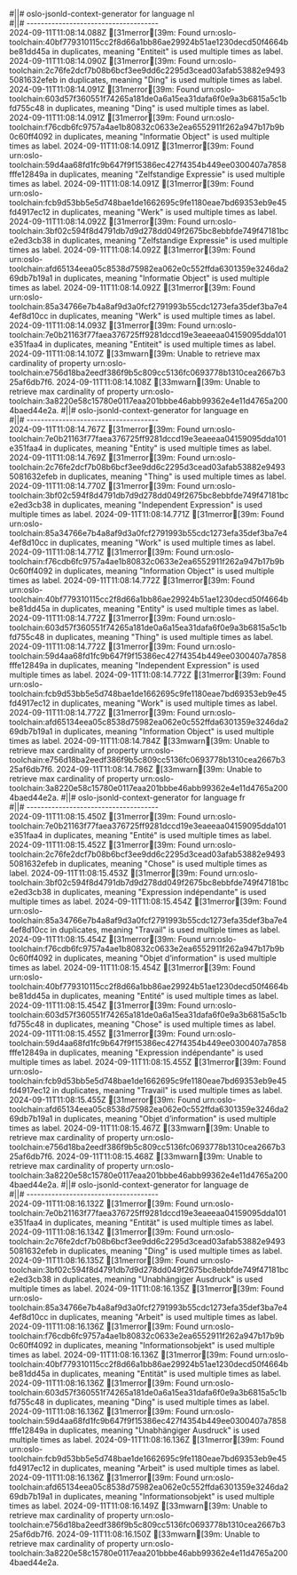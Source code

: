 #||# oslo-jsonld-context-generator for language nl  
#||# -------------------------------------  
2024-09-11T11:08:14.088Z [31merror[39m: Found urn:oslo-toolchain:40bf779310115cc2f8d66a1bb86ae29924b51ae1230decd50f4664bbe81dd45a in duplicates, meaning "Entiteit" is used multiple times as label.
2024-09-11T11:08:14.090Z [31merror[39m: Found urn:oslo-toolchain:2c76fe2dcf7b08b6bcf3ee9dd6c2295d3cead03afab53882e94935081632efeb in duplicates, meaning "Ding" is used multiple times as label.
2024-09-11T11:08:14.091Z [31merror[39m: Found urn:oslo-toolchain:603d57f360551f74265a181de0a6a15ea31dafa6f0e9a3b6815a5c1bfd755c48 in duplicates, meaning "Ding" is used multiple times as label.
2024-09-11T11:08:14.091Z [31merror[39m: Found urn:oslo-toolchain:f76cdb6fc9757a4ae1b80832c0633e2ea6552911f262a947b17b9b0c60ff4092 in duplicates, meaning "Informatie Object" is used multiple times as label.
2024-09-11T11:08:14.091Z [31merror[39m: Found urn:oslo-toolchain:59d4aa68fd1fc9b647f9f15386ec427f4354b449ee0300407a7858fffe12849a in duplicates, meaning "Zelfstandige Expressie" is used multiple times as label.
2024-09-11T11:08:14.091Z [31merror[39m: Found urn:oslo-toolchain:fcb9d53bb5e5d748bae1de1662695c9fe1180eae7bd69353eb9e45fd4917ec12 in duplicates, meaning "Werk" is used multiple times as label.
2024-09-11T11:08:14.092Z [31merror[39m: Found urn:oslo-toolchain:3bf02c594f8d4791db7d9d278dd049f2675bc8ebbfde749f47181bce2ed3cb38 in duplicates, meaning "Zelfstandige Expressie" is used multiple times as label.
2024-09-11T11:08:14.092Z [31merror[39m: Found urn:oslo-toolchain:afd65134eea05c8538d75982ea062e0c552ffda6301359e3246da269db7b19a1 in duplicates, meaning "Informatie Object" is used multiple times as label.
2024-09-11T11:08:14.092Z [31merror[39m: Found urn:oslo-toolchain:85a34766e7b4a8af9d3a0fcf2791993b55cdc1273efa35def3ba7e44ef8d10cc in duplicates, meaning "Werk" is used multiple times as label.
2024-09-11T11:08:14.093Z [31merror[39m: Found urn:oslo-toolchain:7e0b21163f77faea376725ff9281dccd19e3eaeeaa04159095dda101e351faa4 in duplicates, meaning "Entiteit" is used multiple times as label.
2024-09-11T11:08:14.107Z [33mwarn[39m: Unable to retrieve max cardinality of property urn:oslo-toolchain:e756d18ba2eedf386f9b5c809cc5136fc0693778b1310cea2667b325af6db7f6.
2024-09-11T11:08:14.108Z [33mwarn[39m: Unable to retrieve max cardinality of property urn:oslo-toolchain:3a8220e58c15780e0117eaa201bbbe46abb99362e4e11d4765a2004baed44e2a.
#||# oslo-jsonld-context-generator for language en  
#||# -------------------------------------  
2024-09-11T11:08:14.767Z [31merror[39m: Found urn:oslo-toolchain:7e0b21163f77faea376725ff9281dccd19e3eaeeaa04159095dda101e351faa4 in duplicates, meaning "Entity" is used multiple times as label.
2024-09-11T11:08:14.769Z [31merror[39m: Found urn:oslo-toolchain:2c76fe2dcf7b08b6bcf3ee9dd6c2295d3cead03afab53882e94935081632efeb in duplicates, meaning "Thing" is used multiple times as label.
2024-09-11T11:08:14.770Z [31merror[39m: Found urn:oslo-toolchain:3bf02c594f8d4791db7d9d278dd049f2675bc8ebbfde749f47181bce2ed3cb38 in duplicates, meaning "Independent Expression" is used multiple times as label.
2024-09-11T11:08:14.771Z [31merror[39m: Found urn:oslo-toolchain:85a34766e7b4a8af9d3a0fcf2791993b55cdc1273efa35def3ba7e44ef8d10cc in duplicates, meaning "Work" is used multiple times as label.
2024-09-11T11:08:14.771Z [31merror[39m: Found urn:oslo-toolchain:f76cdb6fc9757a4ae1b80832c0633e2ea6552911f262a947b17b9b0c60ff4092 in duplicates, meaning "Information Object" is used multiple times as label.
2024-09-11T11:08:14.772Z [31merror[39m: Found urn:oslo-toolchain:40bf779310115cc2f8d66a1bb86ae29924b51ae1230decd50f4664bbe81dd45a in duplicates, meaning "Entity" is used multiple times as label.
2024-09-11T11:08:14.772Z [31merror[39m: Found urn:oslo-toolchain:603d57f360551f74265a181de0a6a15ea31dafa6f0e9a3b6815a5c1bfd755c48 in duplicates, meaning "Thing" is used multiple times as label.
2024-09-11T11:08:14.772Z [31merror[39m: Found urn:oslo-toolchain:59d4aa68fd1fc9b647f9f15386ec427f4354b449ee0300407a7858fffe12849a in duplicates, meaning "Independent Expression" is used multiple times as label.
2024-09-11T11:08:14.772Z [31merror[39m: Found urn:oslo-toolchain:fcb9d53bb5e5d748bae1de1662695c9fe1180eae7bd69353eb9e45fd4917ec12 in duplicates, meaning "Work" is used multiple times as label.
2024-09-11T11:08:14.772Z [31merror[39m: Found urn:oslo-toolchain:afd65134eea05c8538d75982ea062e0c552ffda6301359e3246da269db7b19a1 in duplicates, meaning "Information Object" is used multiple times as label.
2024-09-11T11:08:14.784Z [33mwarn[39m: Unable to retrieve max cardinality of property urn:oslo-toolchain:e756d18ba2eedf386f9b5c809cc5136fc0693778b1310cea2667b325af6db7f6.
2024-09-11T11:08:14.786Z [33mwarn[39m: Unable to retrieve max cardinality of property urn:oslo-toolchain:3a8220e58c15780e0117eaa201bbbe46abb99362e4e11d4765a2004baed44e2a.
#||# oslo-jsonld-context-generator for language fr  
#||# -------------------------------------  
2024-09-11T11:08:15.450Z [31merror[39m: Found urn:oslo-toolchain:7e0b21163f77faea376725ff9281dccd19e3eaeeaa04159095dda101e351faa4 in duplicates, meaning "Entité" is used multiple times as label.
2024-09-11T11:08:15.452Z [31merror[39m: Found urn:oslo-toolchain:2c76fe2dcf7b08b6bcf3ee9dd6c2295d3cead03afab53882e94935081632efeb in duplicates, meaning "Chose" is used multiple times as label.
2024-09-11T11:08:15.453Z [31merror[39m: Found urn:oslo-toolchain:3bf02c594f8d4791db7d9d278dd049f2675bc8ebbfde749f47181bce2ed3cb38 in duplicates, meaning "Expression indépendante" is used multiple times as label.
2024-09-11T11:08:15.454Z [31merror[39m: Found urn:oslo-toolchain:85a34766e7b4a8af9d3a0fcf2791993b55cdc1273efa35def3ba7e44ef8d10cc in duplicates, meaning "Travail" is used multiple times as label.
2024-09-11T11:08:15.454Z [31merror[39m: Found urn:oslo-toolchain:f76cdb6fc9757a4ae1b80832c0633e2ea6552911f262a947b17b9b0c60ff4092 in duplicates, meaning "Objet d’information" is used multiple times as label.
2024-09-11T11:08:15.454Z [31merror[39m: Found urn:oslo-toolchain:40bf779310115cc2f8d66a1bb86ae29924b51ae1230decd50f4664bbe81dd45a in duplicates, meaning "Entité" is used multiple times as label.
2024-09-11T11:08:15.454Z [31merror[39m: Found urn:oslo-toolchain:603d57f360551f74265a181de0a6a15ea31dafa6f0e9a3b6815a5c1bfd755c48 in duplicates, meaning "Chose" is used multiple times as label.
2024-09-11T11:08:15.455Z [31merror[39m: Found urn:oslo-toolchain:59d4aa68fd1fc9b647f9f15386ec427f4354b449ee0300407a7858fffe12849a in duplicates, meaning "Expression indépendante" is used multiple times as label.
2024-09-11T11:08:15.455Z [31merror[39m: Found urn:oslo-toolchain:fcb9d53bb5e5d748bae1de1662695c9fe1180eae7bd69353eb9e45fd4917ec12 in duplicates, meaning "Travail" is used multiple times as label.
2024-09-11T11:08:15.455Z [31merror[39m: Found urn:oslo-toolchain:afd65134eea05c8538d75982ea062e0c552ffda6301359e3246da269db7b19a1 in duplicates, meaning "Objet d’information" is used multiple times as label.
2024-09-11T11:08:15.467Z [33mwarn[39m: Unable to retrieve max cardinality of property urn:oslo-toolchain:e756d18ba2eedf386f9b5c809cc5136fc0693778b1310cea2667b325af6db7f6.
2024-09-11T11:08:15.468Z [33mwarn[39m: Unable to retrieve max cardinality of property urn:oslo-toolchain:3a8220e58c15780e0117eaa201bbbe46abb99362e4e11d4765a2004baed44e2a.
#||# oslo-jsonld-context-generator for language de  
#||# -------------------------------------  
2024-09-11T11:08:16.132Z [31merror[39m: Found urn:oslo-toolchain:7e0b21163f77faea376725ff9281dccd19e3eaeeaa04159095dda101e351faa4 in duplicates, meaning "Entität" is used multiple times as label.
2024-09-11T11:08:16.134Z [31merror[39m: Found urn:oslo-toolchain:2c76fe2dcf7b08b6bcf3ee9dd6c2295d3cead03afab53882e94935081632efeb in duplicates, meaning "Ding" is used multiple times as label.
2024-09-11T11:08:16.135Z [31merror[39m: Found urn:oslo-toolchain:3bf02c594f8d4791db7d9d278dd049f2675bc8ebbfde749f47181bce2ed3cb38 in duplicates, meaning "Unabhängiger Ausdruck" is used multiple times as label.
2024-09-11T11:08:16.135Z [31merror[39m: Found urn:oslo-toolchain:85a34766e7b4a8af9d3a0fcf2791993b55cdc1273efa35def3ba7e44ef8d10cc in duplicates, meaning "Arbeit" is used multiple times as label.
2024-09-11T11:08:16.136Z [31merror[39m: Found urn:oslo-toolchain:f76cdb6fc9757a4ae1b80832c0633e2ea6552911f262a947b17b9b0c60ff4092 in duplicates, meaning "Informationsobjekt" is used multiple times as label.
2024-09-11T11:08:16.136Z [31merror[39m: Found urn:oslo-toolchain:40bf779310115cc2f8d66a1bb86ae29924b51ae1230decd50f4664bbe81dd45a in duplicates, meaning "Entität" is used multiple times as label.
2024-09-11T11:08:16.136Z [31merror[39m: Found urn:oslo-toolchain:603d57f360551f74265a181de0a6a15ea31dafa6f0e9a3b6815a5c1bfd755c48 in duplicates, meaning "Ding" is used multiple times as label.
2024-09-11T11:08:16.136Z [31merror[39m: Found urn:oslo-toolchain:59d4aa68fd1fc9b647f9f15386ec427f4354b449ee0300407a7858fffe12849a in duplicates, meaning "Unabhängiger Ausdruck" is used multiple times as label.
2024-09-11T11:08:16.136Z [31merror[39m: Found urn:oslo-toolchain:fcb9d53bb5e5d748bae1de1662695c9fe1180eae7bd69353eb9e45fd4917ec12 in duplicates, meaning "Arbeit" is used multiple times as label.
2024-09-11T11:08:16.136Z [31merror[39m: Found urn:oslo-toolchain:afd65134eea05c8538d75982ea062e0c552ffda6301359e3246da269db7b19a1 in duplicates, meaning "Informationsobjekt" is used multiple times as label.
2024-09-11T11:08:16.149Z [33mwarn[39m: Unable to retrieve max cardinality of property urn:oslo-toolchain:e756d18ba2eedf386f9b5c809cc5136fc0693778b1310cea2667b325af6db7f6.
2024-09-11T11:08:16.150Z [33mwarn[39m: Unable to retrieve max cardinality of property urn:oslo-toolchain:3a8220e58c15780e0117eaa201bbbe46abb99362e4e11d4765a2004baed44e2a.
